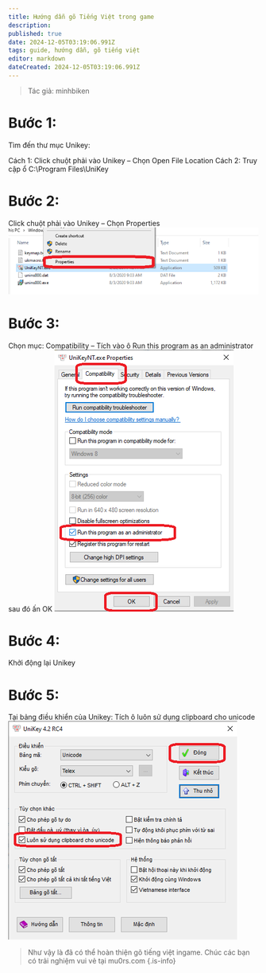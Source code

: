 ```yaml
---
title: Hướng dẫn gõ Tiếng Việt trong game
description: 
published: true
date: 2024-12-05T03:19:06.991Z
tags: guide, hướng dẫn, gõ tiếng việt
editor: markdown
dateCreated: 2024-12-05T03:19:06.991Z
---
```


> Tác giả: minhbiken

# Bước 1:
Tìm đến thư mục Unikey:

Cách 1: Click chuột phải vào Unikey – Chọn Open File Location
Cách 2: Truy cập ổ C:\Program Files\UniKey

# Bước 2:
Click chuột phải vào Unikey – Chọn Properties
![guide_unikey_1.png](/assets/guide/guide_unikey_1.png)

# Bước 3:
Chọn mục: Compatibility – Tích vào ô Run this program as an administrator sau đó ấn OK
![guide_unikey_2.png](/assets/guide/guide_unikey_2.png)

# Bước 4:
Khởi động lại Unikey

# Bước 5:
Tại bảng điều khiển của Unikey: Tích ô luôn sử dụng clipboard cho unicode
![guide_unikey_3.png](/assets/guide/guide_unikey_3.png)

> Như vậy là đã có thể hoàn thiện gõ tiếng việt ingame. Chúc các bạn có trải nghiệm vui vẻ tại mu0rs.com
{.is-info}